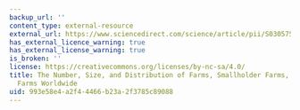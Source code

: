```yaml
---
backup_url: ''
content_type: external-resource
external_url: https://www.sciencedirect.com/science/article/pii/S0305750X15002703
has_external_licence_warning: true
has_external_license_warning: true
is_broken: ''
license: https://creativecommons.org/licenses/by-nc-sa/4.0/
title: The Number, Size, and Distribution of Farms, Smallholder Farms, and Family
  Farms Worldwide
uid: 993e58e4-a2f4-4466-b23a-2f3785c89088
---
```

